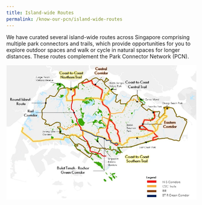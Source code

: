 ```yaml
---
title: Island-wide Routes
permalink: /know-our-pcn/island-wide-routes
---
```

We have curated several island-wide routes across Singapore comprising multiple park connectors and trails, which provide opportunities for you to explore outdoor spaces and walk or cycle in natural spaces for longer distances. These routes complement the Park Connector Network (PCN). 

![Alt text for image on Isomer site](/images/Island%20Wide%20Routes.jpeg)